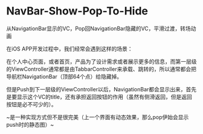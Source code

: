 # NavBar-Show-Pop-To-Hide
从NavigationBar显示的VC，Pop回NavigationBar隐藏的VC，平滑过渡，转场动画

在iOS APP开发过程中，我们经常会遇到这样的场景：

在个人中心页面，或者首页，产品为了设计需求或者展示更多的信息，而第一层级的ViewController通常都是由TabbarController来承载、跳转的，所以通常都会把导航栏NavigationBar（顶部64个点）给隐藏掉。

但是Push到下一层级的ViewController以后，NavigationBar都会显示出来，首先是要显示这个VC的title，还有承担返回按钮的作用（虽然有侧滑返回，但是返回按钮是必不可少的）。

~是一种实现方式但不是很完美（上一个界面有动态效果，那么pop伊始会显示push时的静态图）~
